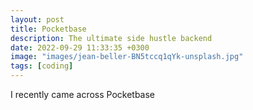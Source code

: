 ```yaml
---
layout: post
title: Pocketbase
description: The ultimate side hustle backend
date: 2022-09-29 11:33:35 +0300
image: "images/jean-beller-BN5tccq1qYk-unsplash.jpg"
tags: [coding]
---
```

I recently came across Pocketbase 